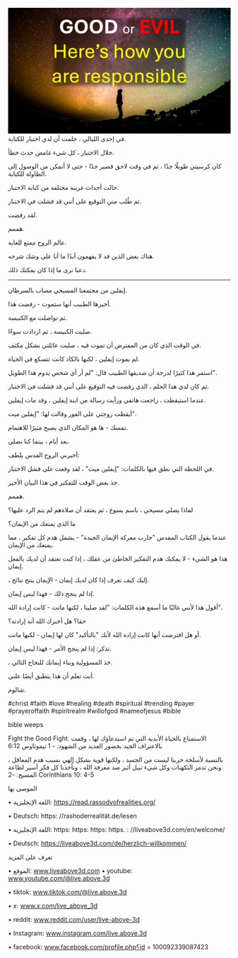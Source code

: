 ![Video cover image](../cover.jpg)
في إحدى الليالي ، حلمت أن لدي اختبار للكتابة.

خلال الاختبار ، كل شيء غامض حدث خطأ.

كان كرسيتي طويلًا جدًا ، ثم في وقت لاحق قصير جدًا - حتى لا أتمكن من الوصول إلى الطاولة للكتابة.

حالت أحداث غريبة مختلفة من كتابة الاختبار.

ثم طُلب مني التوقيع على أنني قد فشلت في الاختبار.

لقد رفضت.

هممم.

عالم الروح ممتع للغاية.

هناك بعض الذين قد لا يفهمون أبدًا ما أنا على وشك شرحه.

دعنا نرى ما إذا كان يمكنك ذلك.

---

إيفلين من مجتمعنا المسيحي مصاب بالسرطان.

أخبرها الطبيب أنها ستموت - رفضت هذا.

ثم تواصلت مع الكنيسة.

صليت الكنيسة ، ثم ازدادت سوءًا.

في الوقت الذي كان من المفترض أن تموت فيه ، صليت عائلتي بشكل مكثف.

لم يموت إيفلين ، لكنها بالكاد كانت تتسكع في الحياة.

استمر هذا كثيرًا لدرجة أن صديقها الطبيب قال: "لم أر أي شخص يدوم هذا الطويل".

ثم كان لدي هذا الحلم ، الذي رفضت فيه التوقيع على أنني قد فشلت في الاختبار.

عندما استيقظت ، راجعت هاتفي ورأيت رسالة من ابنة إيفلين ، وقد مات إيفلين.

أيقظت زوجتي على الفور وقالت لها: "إيفلين ميت".

تمسك - ها هو المكان الذي يصبح مثيرًا للاهتمام.

بعد أيام ، بينما كنا نصلي.

أخبرني الروح القدس بلطف:

في اللحظة التي نطق فيها بالكلمات: "إيفلين ميت" ، لقد وقعت على فشل الاختبار.

خذ بعض الوقت للتفكير في هذا البيان الأخير.

هممم.

لماذا يصلي مسيحي ، باسم يسوع ، ثم يعتقد أن صلاةهم لم يتم الرد عليها؟

ما الذي يمنعك من الإيمان؟

عندما يقول الكتاب المقدس "حارب معركة الإيمان الجيدة" - يشمل هدم كل تفكير ، مما يمنعك من الإيمان.

هذا هو الشيء - لا يمكنك هدم التفكير الخاطئ من عقلك ، إذا كنت تعتقد أن لديك بالفعل إيمان.

، إليك كيف تعرف إذا كان لديك إيمان - الإيمان ينتج نتائج.

إذا لم ينجح ذلك - فهذا ليس إيمان.

أقول هذا لأنني غالبًا ما أسمع هذه الكلمات: "لقد صلينا ، لكنها ماتت - كانت إرادة الله".

حقا؟ هل أخبرك الله أنه إرادته؟

أو هل افترضت أنها كانت إرادة الله لأنك "بالتأكيد" كان لها إيمان - لكنها ماتت.

تذكر: إذا لم ينجح الأمر - فهذا ليس إيمان.

، خذ المسؤولية وبناء إيمانك للنجاح التالي.

أنت تعلم أن هذا ينطبق أيضًا علىي.

شالوم.


#christ #faith #love #healing #death #spiritual #trending #payer #prayeroffaith #spiritrealm #willofgod #nameofjesus #bible


bible weeps

Fight the Good Fight. الاستمتاع بالحياة الأبدية التي تم استدعاؤك لها ، وقمت بالاعتراف الجيد بحضور العديد من الشهود. - 1 تيموثاوس 6:12

بالنسبة لأسلحة حربنا ليست من الجسد ، ولكنها قوية بشكل إلهي بسبب هدم المعاقل ، ونحن ندمر التكهنات وكل شيء نبيل أثير ضد معرفة الله ، ونأخذنا كل فكر أسير لطاعة المسيح. -2 Corinthians 10: 4-5


الموصى بها

• اللغة الإنجليزية: https://read.rassodyofrealities.org/

• Deutsch: https: //rashoderrealität.de/lesen

• اللغة الإنجليزية: https: https: https: https. : //liveabove3d.com/en/welcome/

• Deutsch: https://liveabove3d.com/de/herzlich-willkommen/


تعرف على المزيد

• الموقع: www.liveabove3d.com • youtube: www.youtube.com/@live.above.3d

• tiktok: www.tiktok.com/@live.above.3d

• x: www.x.com/live_above_3d

• reddit: www.reddit.com/user/live-above-3d

• Instagram: www.instagram.com/live.above.3d

• facebook: www.facebook.com/profile.php؟id = 100092339087423
